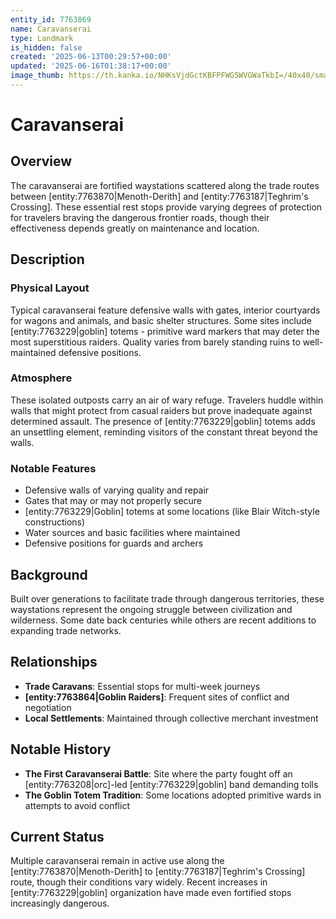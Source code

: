 ```yaml
---
entity_id: 7763869
name: Caravanserai
type: Landmark
is_hidden: false
created: '2025-06-13T00:29:57+00:00'
updated: '2025-06-16T01:38:17+00:00'
image_thumb: https://th.kanka.io/NHKsVjdGctKBFPFWG5WVGWaTkbI=/40x40/smart/src/campaigns/322885/9f0da587-c99f-411b-9158-dddd2ea04ec8.png
---
```


# Caravanserai

## Overview

The caravanserai are fortified waystations scattered along the trade routes between [entity:7763870|Menoth-Derith] and [entity:7763187|Teghrim's Crossing]. These essential rest stops provide varying degrees of protection for travelers braving the dangerous frontier roads, though their effectiveness depends greatly on maintenance and location.

## Description

### Physical Layout

Typical caravanserai feature defensive walls with gates, interior courtyards for wagons and animals, and basic shelter structures. Some sites include [entity:7763229|goblin] totems - primitive ward markers that may deter the most superstitious raiders. Quality varies from barely standing ruins to well-maintained defensive positions.

### Atmosphere

These isolated outposts carry an air of wary refuge. Travelers huddle within walls that might protect from casual raiders but prove inadequate against determined assault. The presence of [entity:7763229|goblin] totems adds an unsettling element, reminding visitors of the constant threat beyond the walls.

### Notable Features

- Defensive walls of varying quality and repair
- Gates that may or may not properly secure
- [entity:7763229|Goblin] totems at some locations (like Blair Witch-style constructions)
- Water sources and basic facilities where maintained
- Defensive positions for guards and archers

## Background

Built over generations to facilitate trade through dangerous territories, these waystations represent the ongoing struggle between civilization and wilderness. Some date back centuries while others are recent additions to expanding trade networks.

## Relationships

- **Trade Caravans**: Essential stops for multi-week journeys
- **[entity:7763864|Goblin Raiders]**: Frequent sites of conflict and negotiation
- **Local Settlements**: Maintained through collective merchant investment

## Notable History

- **The First Caravanserai Battle**: Site where the party fought off an [entity:7763208|orc]-led [entity:7763229|goblin] band demanding tolls
- **The Goblin Totem Tradition**: Some locations adopted primitive wards in attempts to avoid conflict

## Current Status

Multiple caravanserai remain in active use along the [entity:7763870|Menoth-Derith] to [entity:7763187|Teghrim's Crossing] route, though their conditions vary widely. Recent increases in [entity:7763229|goblin] organization have made even fortified stops increasingly dangerous.